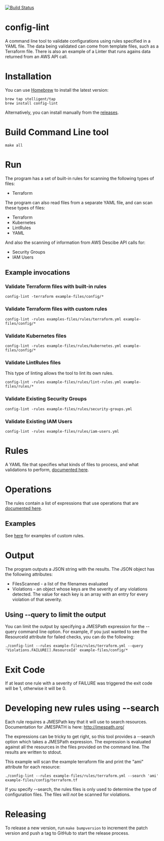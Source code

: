 [![Build Status](https://circleci.com/gh/stelligent/config-lint.svg?style=shield)](https://circleci.com/gh/stelligent/config-lint)

# config-lint

A command line tool to validate configurations using rules specified in a YAML file.
The data being validated can come from template files, such as a Terraform file.
There is also an example of a Linter that runs agains data returned from an AWS API call.

# Installation 
You can use [Homebrew](https://brew.sh/) to install the latest version:

```
brew tap stelligent/tap
brew install config-lint
```

Alternatively, you can install manually from the [releases](https://github.com/stelligent/config-lint/releases).

# Build Command Line tool

```
make all
```

# Run

The program has a set of built-in rules for scanning the following types of files:

* Terraform

The program can also read files from a separate YAML file, and can scan these types of files:

* Terraform
* Kubernetes
* LintRules
* YAML

And also the scanning of information from AWS Descibe API calls for:

* Security Groups
* IAM Users


## Example invocations

### Validate Terraform files with built-in rules

```
config-lint -terraform example-files/config/*
```

### Validate Terraform files with custom rules

```
config-lint -rules examples-files/rules/terraform.yml example-files/config/*
```

### Validate Kubernetes files

```
config-lint -rules example-files/rules/kubernetes.yml example-files/config/*
```

### Validate LintRules files

This type of linting allows the tool to lint its own rules.

```
config-lint -rules example-files/rules/lint-rules.yml example-files/rules/*
```

### Validate Existing Security Groups

```
config-lint -rules example-files/rules/security-groups.yml
```

### Validate Existing IAM Users

```
config-lint -rules example-files/rules/iam-users.yml
```

# Rules

A YAML file that specifies what kinds of files to process, and what validations to perform, [documented here](docs/rules.md).

# Operations

The rules contain a list of expressions that use operations that are [documented here](docs/operations.md).

## Examples

See [here](docs/example-rules.md) for examples of custom rules.

# Output

The program outputs a JSON string with the results. The JSON object has the following attributes:

* FilesScanned - a list of the filenames evaluated
* Violations - an object whose keys are the severity of any violations detected. The value for each key is an array with an entry for every violation of that severity.

## Using --query to limit the output

You can limit the output by specifying a JMESPath expression for the --query command line option. For example, if you just wanted to see the ResourceId attribute for failed checks, you can do the following:

```
./config-lint --rules example-files/rules/terraform.yml --query 'Violations.FAILURE[].ResourceId' example-files/config/*
```

# Exit Code

If at least one rule with a severity of FAILURE was triggered the exit code will be 1, otherwise it will be 0.

# Developing new rules using --search

Each rule requires a JMESPath key that it will use to search resources. Documentation for JMESPATH is here: http://jmespath.org/

The expressions can be tricky to get right, so this tool provides a --search option which takes a JMESPath expression. The expression is evaluated against all the resources in the files provided on the command line. The results are written to stdout.

This example will scan the example terraform file and print the "ami" attribute for each resource:

```
./config-lint --rules example-files/rules/terraform.yml --search 'ami' example-files/config/terraform.tf
```

If you specify --search, the rules files is only used to determine the type of configuration files.
The files will *not* be scanned for violations.

# Releasing
To release a new version, run `make bumpversion` to increment the patch version and push a tag to GitHub to start the release process.

